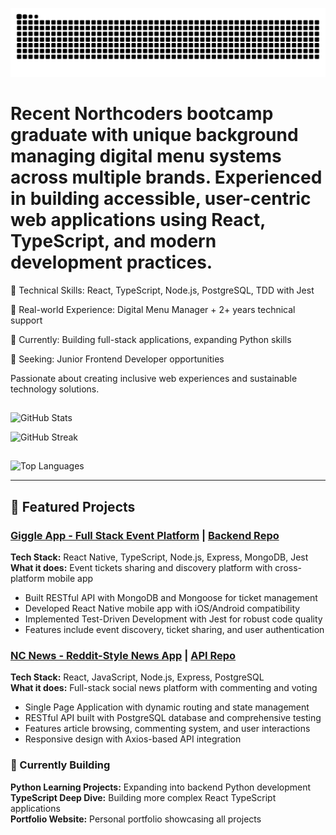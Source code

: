 ![snake gif](https://github.com/Andipascale7/Andipascale7/blob/output/github-snake-dark.svg)

# Recent Northcoders bootcamp graduate with unique background managing digital menu systems across multiple brands. Experienced in building accessible, user-centric web applications using React, TypeScript, and modern development practices.

🔧 Technical Skills: React, TypeScript, Node.js, PostgreSQL, TDD with Jest

💼 Real-world Experience: Digital Menu Manager + 2+ years technical support

🌱 Currently: Building full-stack applications, expanding Python skills

🎯 Seeking: Junior Frontend Developer opportunities 

Passionate about creating inclusive web experiences and sustainable technology solutions.

##
![GitHub Stats](https://github-readme-stats.vercel.app/api?username=Andipascale7&show_icons=true&theme=radical)

![GitHub Streak](https://streak-stats.demolab.com/?user=Andipascale7&theme=radical)
## 
![Top Languages](https://github-readme-stats.vercel.app/api/top-langs/?username=Andipascale7&layout=compact&theme=radical)

---

## 🚀 Featured Projects

### [Giggle App - Full Stack Event Platform](https://github.com/Andipascale7/giggle-fe) | [Backend Repo](https://github.com/Andipascale7/giggle-be)
**Tech Stack:** React Native, TypeScript, Node.js, Express, MongoDB, Jest  
**What it does:** Event tickets sharing and discovery platform with cross-platform mobile app  
- Built RESTful API with MongoDB and Mongoose for ticket management
- Developed React Native mobile app with iOS/Android compatibility  
- Implemented Test-Driven Development with Jest for robust code quality
- Features include event discovery, ticket sharing, and user authentication

### [NC News - Reddit-Style News App](https://github.com/Andipascale7/nc-news) | [API Repo](https://github.com/Andipascale7/Seeding.git)
**Tech Stack:** React, JavaScript, Node.js, Express, PostgreSQL  
**What it does:** Full-stack social news platform with commenting and voting  
- Single Page Application with dynamic routing and state management
- RESTful API built with PostgreSQL database and comprehensive testing
- Features article browsing, commenting system, and user interactions
- Responsive design with Axios-based API integration


### 🔨 Currently Building
**Python Learning Projects:** Expanding into backend Python development  
**TypeScript Deep Dive:** Building more complex React TypeScript applications  
**Portfolio Website:** Personal portfolio showcasing all projects
